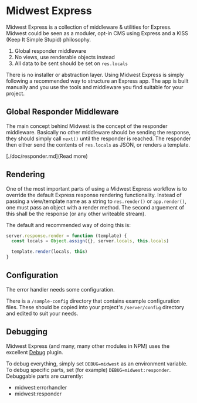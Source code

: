 # Midwest Express

Midwest Express is a collection of middleware & utilities for Express.  Midwest
could be seen as a moduler, opt-in CMS using Express and a KISS (Keep It Simple
Stupid) philosophy.

1. Global responder middleware
2. No views, use renderable objects instead
3. All data to be sent should be set on `res.locals`

There is no installer or abstraction layer. Using Midwest Express is simply
following a recommended way to structure an Express app. The app is built manually
and you use the tools and middleware you find suitable for your project.

## Global Responder Middleware

The main concept behind Midwest is the concept of the responder middleware.
Basically no other middleware should be sending the response, they should simply
call `next()` until the responder is reached. The responder then either
send the contents of `res.locals` as JSON, or renders a template.

[./doc/responder.md](Read more)

## Rendering

One of the most important parts of using a Midwest Express workflow is to
override the default Express response rendering functionality. Instead of
passing a view/template name as a string to `res.render()` or `app.render()`,
one must pass an object with a render method. The second arguement of this
shall be the response (or any other writeable stream).

The default and recommended way of doing this is:

```js
server.response.render = function (template) {
  const locals = Object.assign({}, server.locals, this.locals)

  template.render(locals, this)
}
```

## Configuration

The error handler needs some configuration.

There is a `/sample-config` directory that contains example configuration
files.  These should be copied into your project's `/server/config` directory
and edited to suit your needs.

## Debugging

Midwest Express (and many, many other modules in NPM) uses the excellent
[Debug](https://github.com/visionmedia/debug) plugin.

To debug everything, simply set `DEBUG=midwest` as an environment variable. To
debug specific parts, set (for example) `DEBUG=midwest:responder`. Debuggable
parts are currently:

- midwest:errorhandler
- midwest:responder
